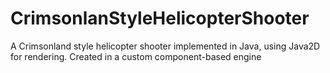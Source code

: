 # CrimsonlanStyleHelicopterShooter
A Crimsonland style helicopter shooter implemented in Java, using Java2D for rendering.
Created in a custom component-based engine
